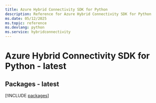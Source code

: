 ```yaml
---
title: Azure Hybrid Connectivity SDK for Python
description: Reference for Azure Hybrid Connectivity SDK for Python
ms.date: 05/12/2025
ms.topic: reference
ms.devlang: python
ms.service: hybridconnectivity
---
```

# Azure Hybrid Connectivity SDK for Python - latest
## Packages - latest
[!INCLUDE [packages](hybrid-connectivity-index.md)]